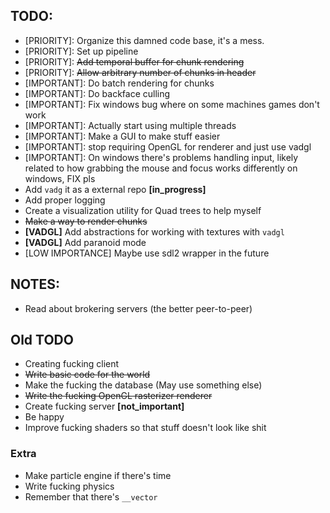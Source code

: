 ## TODO:
- [PRIORITY]: Organize this damned code base, it's a mess.
- [PRIORITY]: Set up pipeline
- [PRIORITY]: ~~Add temporal buffer for chunk rendering~~
- [PRIORITY]: ~~Allow arbitrary number of chunks in header~~
- [IMPORTANT]: Do batch rendering for chunks
- [IMPORTANT]: Do backface culling
- [IMPORTANT]: Fix windows bug where on some machines games don't work
- [IMPORTANT]: Actually start using multiple threads
- [IMPORTANT]: Make a GUI to make stuff easier
- [IMPORTANT]: stop requiring OpenGL for renderer and just use vadgl
- [IMPORTANT]: On windows there's problems handling input, likely related to
    how grabbing the mouse and focus works differently on windows, FIX pls
- Add `vadg` it as a external repo **[in_progress]**
- Add proper logging
- Create a visualization utility for Quad trees to help myself
- ~~Make a way to render chunks~~
- **[VADGL]** Add abstractions for working with textures with `vadgl`
- **[VADGL]** Add paranoid mode
- [LOW IMPORTANCE] Maybe use sdl2 wrapper in the future

## NOTES:
- Read about brokering servers (the better peer-to-peer)

## Old TODO
- Creating fucking client
- ~~Write basic code for the world~~
- Make the fucking the database (May use something else)
- ~~Write the fucking OpenGL rasterizer renderer~~
- Create fucking server **[not_important]**
- Be happy
- Improve fucking shaders so that stuff doesn't look like shit

### Extra
- Make particle engine if there's time
- Write fucking physics
- Remember that there's `__vector`
